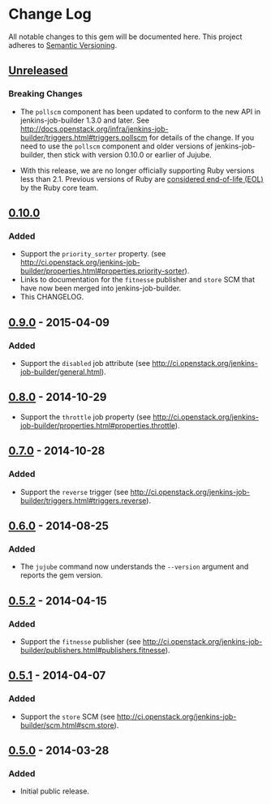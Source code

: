 # Change Log

All notable changes to this gem will be documented here.  This project
adheres to [Semantic Versioning](http://semver.org/).

## [Unreleased][unreleased]

### Breaking Changes

* The `pollscm` component has been updated to conform to the new API in jenkins-job-builder 1.3.0 and later.  See http://docs.openstack.org/infra/jenkins-job-builder/triggers.html#triggers.pollscm for details of the change.  If you need to use the `pollscm` component and older versions of jenkins-job-builder, then stick with version 0.10.0 or earlier of Jujube.

* With this release, we are no longer officially supporting Ruby versions less than 2.1.  Previous versions of Ruby are [considered end-of-life (EOL)](https://www.ruby-lang.org/en/downloads/) by the Ruby core team.

## [0.10.0][0.10.0]

### Added

* Support the `priority_sorter` property. (see http://ci.openstack.org/jenkins-job-builder/properties.html#properties.priority-sorter).
* Links to documentation for the `fitnesse` publisher and `store` SCM that have now been merged into jenkins-job-builder.
* This CHANGELOG.

## [0.9.0][0.9.0] - 2015-04-09

### Added

* Support the `disabled` job attribute
(see http://ci.openstack.org/jenkins-job-builder/general.html).

## [0.8.0][0.8.0] - 2014-10-29

* Support the `throttle` job property (see http://ci.openstack.org/jenkins-job-builder/properties.html#properties.throttle).

## [0.7.0][0.7.0] - 2014-10-28

### Added

* Support the `reverse` trigger (see http://ci.openstack.org/jenkins-job-builder/triggers.html#triggers.reverse).

## [0.6.0][0.6.0] - 2014-08-25

### Added

* The `jujube` command now understands the `--version` argument and reports the gem version.

## [0.5.2][0.5.2] - 2014-04-15

### Added

* Support the `fitnesse` publisher (see http://ci.openstack.org/jenkins-job-builder/publishers.html#publishers.fitnesse).

## [0.5.1][0.5.1] - 2014-04-07

### Added

* Support the `store` SCM (see http://ci.openstack.org/jenkins-job-builder/scm.html#scm.store).

## [0.5.0][0.5.0] - 2014-03-28

### Added

* Initial public release.

[unreleased]: https://github.com/randycoulman/jujube/compare/v0.10.0...HEAD
[0.10.0]: https://github.com/randycoulman/jujube/compare/v0.9.0...v0.10.0
[0.9.0]: https://github.com/randycoulman/jujube/compare/v0.8.0...v0.9.0
[0.8.0]: https://github.com/randycoulman/jujube/compare/v0.7.0...v0.8.0
[0.7.0]: https://github.com/randycoulman/jujube/compare/v0.6.0...v0.7.0
[0.6.0]: https://github.com/randycoulman/jujube/compare/v0.5.2...v0.6.0
[0.5.2]: https://github.com/randycoulman/jujube/compare/v0.5.1...v0.5.2
[0.5.1]: https://github.com/randycoulman/jujube/compare/v0.5.0...v0.5.1
[0.5.0]: https://github.com/randycoulman/jujube/compare/master@%7B2014-03-11%7D...v0.5.0
